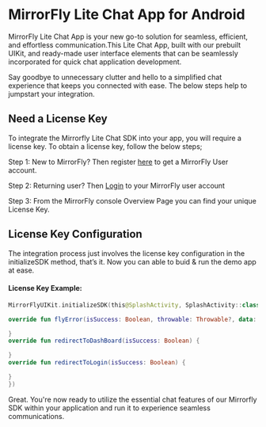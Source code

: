 # MirrorFly Lite Chat App for Android

MirrorFly Lite Chat App is your new go-to solution for seamless, efficient, and effortless communication.This Lite Chat App, built with our prebuilt UIKit, and ready-made user interface elements that can be seamlessly incorporated for quick chat application development.

Say goodbye to unnecessary clutter and hello to a simplified chat experience that keeps you connected with ease. The below steps help to jumpstart your integration. 

 
## Need a License Key

To integrate the Mirrorfly Lite Chat SDK into your app, you will require a license key. To obtain a license key, follow the below steps;

Step 1: New to MirrorFly? Then register [here](https://www.mirrorfly.com/contact-sales.php) to get a MirrorFly User account.

Step 2: Returning user? Then [Login](https://console.mirrorfly.com) to your MirrorFly user account

Step 3: From the MirrorFly console Overview Page you can find your unique License Key. 

## License Key Configuration

The integration process just involves the license key configuration in the initializeSDK method, that’s it.  Now you can able to buid & run the demo app at ease. 

#### License Key Example:
```kotlin
MirrorFlyUIKit.initializeSDK(this@SplashActivity, SplashActivity::class.java, " Enter Your License Key", object : FlyInitializeSDKCallback {

override fun flyError(isSuccess: Boolean, throwable: Throwable?, data: HashMap<String, Any>) {

}
override fun redirectToDashBoard(isSuccess: Boolean) {

}
override fun redirectToLogin(isSuccess: Boolean) {

}
})
```
Great. You're now ready to utilize the essential chat features of our Mirrorfly SDK within your application and run it to experience seamless communications.

